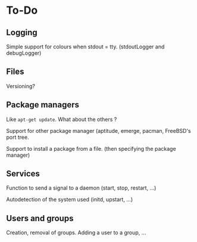 # To-Do

## Logging

Simple support for colours when stdout = tty. (stdoutLogger and debugLogger)

## Files

Versioning?

## Package managers

Like `apt-get update`. What about the others ?

Support for other package manager (aptitude, emerge, pacman, FreeBSD's port tree.

Support to install a package from a file. (then specifying the package manager)

## Services

Function to send a signal to a daemon (start, stop, restart, ...)

Autodetection of the system used (initd, upstart, ...)

## Users and groups

Creation, removal of groups. Adding a user to a group, ...
